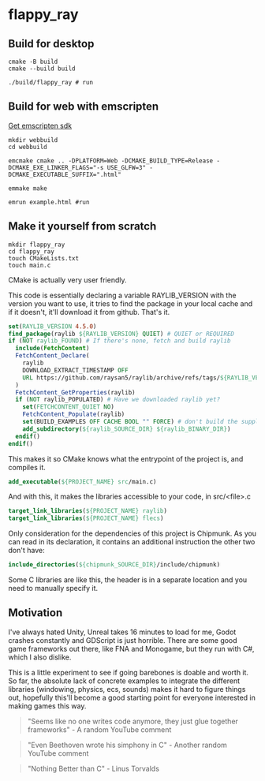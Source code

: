 # flappy_ray

## Build for desktop

```
cmake -B build
cmake --build build

./build/flappy_ray # run
```

## Build for web with emscripten

[Get emscripten sdk](https://emscripten.org/)

```
mkdir webbuild
cd webbuild

emcmake cmake .. -DPLATFORM=Web -DCMAKE_BUILD_TYPE=Release -DCMAKE_EXE_LINKER_FLAGS="-s USE_GLFW=3" -DCMAKE_EXECUTABLE_SUFFIX=".html"

emmake make

emrun example.html #run
```

## Make it yourself from scratch

```
mkdir flappy_ray
cd flappy_ray
touch CMakeLists.txt
touch main.c
```

CMake is actually very user friendly.

This code is essentially declaring a variable RAYLIB_VERSION with the version you want to use, it tries to find the package in your local cache and if it doesn't, it'll download it from github. That's it.


```CMake
set(RAYLIB_VERSION 4.5.0)
find_package(raylib ${RAYLIB_VERSION} QUIET) # QUIET or REQUIRED
if (NOT raylib_FOUND) # If there's none, fetch and build raylib
  include(FetchContent)
  FetchContent_Declare(
    raylib
    DOWNLOAD_EXTRACT_TIMESTAMP OFF
    URL https://github.com/raysan5/raylib/archive/refs/tags/${RAYLIB_VERSION}.tar.gz
  )
  FetchContent_GetProperties(raylib)
  if (NOT raylib_POPULATED) # Have we downloaded raylib yet?
    set(FETCHCONTENT_QUIET NO)
    FetchContent_Populate(raylib)
    set(BUILD_EXAMPLES OFF CACHE BOOL "" FORCE) # don't build the supplied examples
    add_subdirectory(${raylib_SOURCE_DIR} ${raylib_BINARY_DIR})
  endif()
endif()
```

This makes it so CMake knows what the entrypoint of the project is, and compiles it.
```CMake
add_executable(${PROJECT_NAME} src/main.c)
```

And with this, it makes the libraries accessible to your code, in src/\<file>.c
```CMake
target_link_libraries(${PROJECT_NAME} raylib)
target_link_libraries(${PROJECT_NAME} flecs)
```

Only consideration for the dependencies of this project is Chipmunk. As you can read in its declaration, it contains an additional instruction the other two don't have: 

```CMake
include_directories(${chipmunk_SOURCE_DIR}/include/chipmunk)
```

Some C libraries are like this, the header is in a separate location and you need to manually specify it.

## Motivation

I've always hated Unity, Unreal takes 16 minutes to load for me, Godot crashes constantly and GDScript is just horrible. 
There are some good game frameworks out there, like FNA and Monogame, but they run with C#, which I also dislike.

This is a little experiment to see if going barebones is doable and worth it. So far, the absolute lack of concrete examples to integrate the different libraries (windowing, physics, ecs, sounds) makes it hard to figure things out, hopefully this'll become a good starting point for everyone interested in making games this way.

> "Seems like no one writes code anymore, they just glue together frameworks" - A random YouTube comment

> "Even Beethoven wrote his simphony in C" - Another random YouTube comment

> "Nothing Better than C" - Linus Torvalds